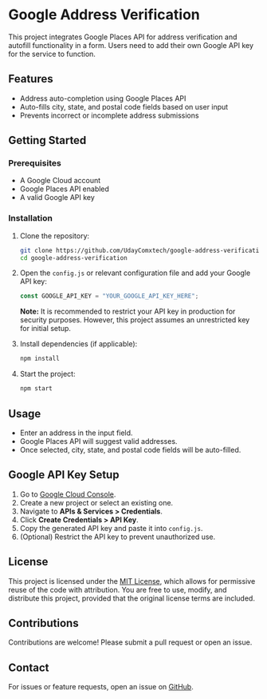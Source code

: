 # Google Address Verification

This project integrates Google Places API for address verification and autofill functionality in a form. Users need to add their own Google API key for the service to function.

## Features
- Address auto-completion using Google Places API
- Auto-fills city, state, and postal code fields based on user input
- Prevents incorrect or incomplete address submissions

## Getting Started

### Prerequisites
- A Google Cloud account
- Google Places API enabled
- A valid Google API key

### Installation
1. Clone the repository:
   ```sh
   git clone https://github.com/UdayComxtech/google-address-verification.git
   cd google-address-verification
   ```

2. Open the `config.js` or relevant configuration file and add your Google API key:
   ```js
   const GOOGLE_API_KEY = "YOUR_GOOGLE_API_KEY_HERE";
   ```

   **Note:** It is recommended to restrict your API key in production for security purposes. However, this project assumes an unrestricted key for initial setup.

3. Install dependencies (if applicable):
   ```sh
   npm install
   ```

4. Start the project:
   ```sh
   npm start
   ```

## Usage
- Enter an address in the input field.
- Google Places API will suggest valid addresses.
- Once selected, city, state, and postal code fields will be auto-filled.

## Google API Key Setup
1. Go to [Google Cloud Console](https://console.cloud.google.com/).
2. Create a new project or select an existing one.
3. Navigate to **APIs & Services > Credentials**.
4. Click **Create Credentials > API Key**.
5. Copy the generated API key and paste it into `config.js`.
6. (Optional) Restrict the API key to prevent unauthorized use.

## License
This project is licensed under the [MIT License](https://github.com/UdayComxtech/GoogleAddressVerification/settings/rules/3627173), which allows for permissive reuse of the code with attribution. You are free to use, modify, and distribute this project, provided that the original license terms are included.

## Contributions
Contributions are welcome! Please submit a pull request or open an issue.

## Contact
For issues or feature requests, open an issue on [GitHub](https://github.com/UdayComxtech/GoogleAddressVerification/issues).


